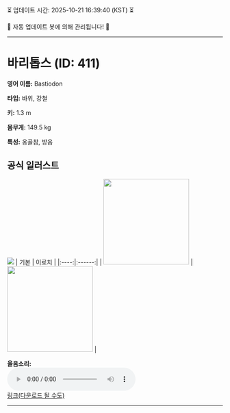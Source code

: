 
⏳ 업데이트 시간: 2025-10-21 16:39:40 (KST) ⏳

🤖 자동 업데이트 봇에 의해 관리됩니다! 🤖

---

# 바리톱스 (ID: 411)
**영어 이름:** Bastiodon

**타입:** 바위, 강철

**키:** 1.3 m

**몸무게:** 149.5 kg

**특성:** 옹골참, 방음

## 공식 일러스트
![](https://raw.githubusercontent.com/PokeAPI/sprites/master/sprites/pokemon/other/official-artwork/411.png)
| 기본 | 이로치 |
|:----:|:------:|
| <img src="http://play.pokemonshowdown.com/sprites/ani/bastiodon.gif" width="200"> | <img src="http://play.pokemonshowdown.com/sprites/ani-shiny/bastiodon.gif" width="200"> |

**울음소리:**<br><audio controls src="https://raw.githubusercontent.com/PokeAPI/cries/main/cries/pokemon/latest/411.ogg"></audio><br> [링크(다운로드 될 수도)](https://raw.githubusercontent.com/PokeAPI/cries/main/cries/pokemon/latest/411.ogg)


---
